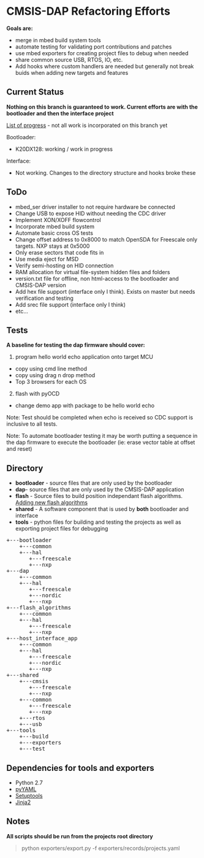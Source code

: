 CMSIS-DAP Refactoring Efforts
============================
**Goals are:**

- merge in mbed build system tools
- automate testing for validating port contributions and patches
- use mbed exporters for creating project files to debug when needed
- share common source USB, RTOS, IO, etc. 
- Add hooks where custom handlers are needed but generally not break buids when adding new targets and features

Current Status
-------------
**Nothing on this branch is guaranteed to work. Current efforts are with the bootloader and then the interface project**

[List of progress](https://docs.google.com/spreadsheets/d/1zZUFL7tFEOW9WSvjQx4NOZjAowWSAgiHxeV6c4Dt2kw/edit#gid=0) - not all work is incorporated on this branch yet

Bootloader:

* K20DX128: working / work in progress

Interface:

* Not working. Changes to the directory structure and hooks broke these

ToDo
------

* mbed_ser driver installer to not require hardware be connected
* Change USB to expose HID without needing the CDC driver
* Implement XON/XOFF flowcontrol
* Incorporate mbed build system
* Automate basic cross OS tests
* Change offset address to 0x8000 to match OpenSDA for Freescale only targets. NXP stays at 0x5000
* Only erase sectors that code fits in
* Use media eject for MSD
* Verify semi-hosting on HID connection
* RAM allocation for virtual file-system hidden files and folders
* version.txt file for offline, non html-access to the bootloader and CMSIS-DAP version
* Add hex file support (interface only I think). Exists on master but needs verification and testing
* Add srec file support (interface only I think)
* etc...

Tests
------
**A baseline for testing the dap firmware should cover:**

1. program hello world echo application onto target MCU
 * copy using cmd line method
 * copy using drag n drop method
 * Top 3 browsers for each OS
2. flash with pyOCD
 * change demo app with package to be hello world echo

Note: Test should be completed when echo is received so CDC support is inclusive to all tests.

Note: To automate bootloader testing it may be worth putting a sequence in the dap firmware to execute the bootloader (ie: erase vector table at offset and reset)

Directory
--------

* **bootloader** - source files that are only used by the bootloader
* **dap**- source files that are only used by the CMSIS-DAP application
* **flash** - Source files to build position independant flash algorithms. [Adding new flash algorithms](http://keil.com/support/man/docs/ulink2/ulink2_su_newalgorithms.htm)
* **shared** - A software component that is used by __both__ bootloader and interface
* **tools** - python files for building and testing the projects as well as exporting project files for debugging

<pre>
+---bootloader
    +---common
    +---hal
       +---freescale
       +---nxp
+---dap
    +---common
    +---hal
       +---freescale
       +---nordic
       +---nxp
+---flash_algorithms
    +---common
    +---hal
       +---freescale
       +---nxp
+---host_interface_app
    +---common
    +---hal
       +---freescale
       +---nordic
       +---nxp
+---shared
    +---cmsis
       +---freescale
       +---nxp
    +---common
       +---freescale
       +---nxp
    +---rtos
    +---usb
+---tools
    +---build
    +---exporters
    +---test
</pre>

<!---

**Contribution is welcomed on this branch**

Documentation
-------------
* [Porting the FW to new boards](http://mbed.org/handbook/cmsis-dap-interface-firmware)

Community
---------
For discussing the development of the CMSIS-DAP Interface Firmware please join our [mbed-devel mailing list](https://groups.google.com/forum/?fromgroups#!forum/mbed-devel).
-->

Dependencies for tools and exporters
----------------------
* Python 2.7
 * [pyYAML](https://github.com/yaml/pyyaml)
 * [Setuptools](https://pypi.python.org/pypi/distribute)
 * [Jinja2](https://pypi.python.org/pypi/Jinja2)
 
Notes
-----
**All scripts should be run from the projects root directory**
>python exporters/export.py -f exporters/records/projects.yaml
